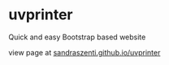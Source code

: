 uvprinter
=========

Quick and easy Bootstrap based website

view page at <a href="http://sandraszenti.github.io/uvprinter">sandraszenti.github.io/uvprinter</a>
